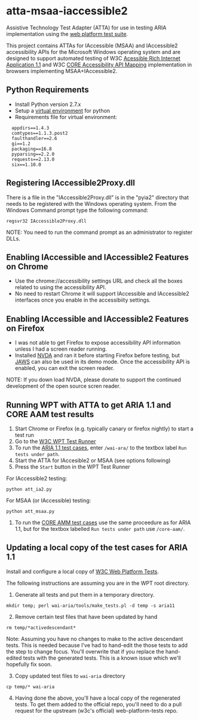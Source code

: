 # atta-msaa-iaccessible2
Assistive Technology Test Adapter (ATTA) for use in testing ARIA implementation using the [web platform test suite](http://w3c-test.org/tools/runner/index.html).

This project contains ATTAs for IAccessible (MSAA) and IAccessible2 accessibility APIs for the Microsoft Windows operating system and are designed to support automated testing of W3C [Acessible Rich Internet Application 1.1](https://www.w3.org/TR/wai-aria-1.1/) and W3C [CORE Accessibility API Mapping](https://www.w3.org/TR/core-aam-1.1/) implementation in browsers implementing MSAA+IAccessible2.   

## Python Requirements

* Install Python version 2.7.x
* Setup a [virtual environment](http://docs.python-guide.org/en/latest/dev/virtualenvs/) for python
* Requirements file for virtual environment:

```
  appdirs==1.4.3
  comtypes==1.1.3.post2
  faulthandler==2.6
  gi==1.2
  packaging==16.8
  pyparsing==2.2.0
  requests==2.13.0
  six==1.10.0
```

## Registering IAccessible2Proxy.dll

There is a file in the "IAccessible2Proxy.dll" is in the "pyia2" directory that needs to be registered with the Windows operating system.
From the Windows Command prompt type the following command:

```
regsvr32 IAccessible2Proxy.dll
```

NOTE: You need to run the command prompt as an administrator to register DLLs.

## Enabling IAccessible and IAccessible2 Features on Chrome

* Use the chrome://accessibility settings URL and check all the boxes related to using the accessibility API.
* No need to restart Chrome it will support IAccessible and IAccessible2 interfaces once you enable in the accessibiity settings.

## Enabling IAccessible and IAccessible2 Features on Firefox

* I was not able to get Firefox to expose accessibility API information unless I had a screen reader running.
* Installed [NVDA](https://www.nvaccess.org/download/) and ran it before starting Firefox before testing, but [JAWS](https://www.freedomscientific.com/Downloads/JAWS) can also be used in its demo mode.  Once the accessibility API is enabled, you can exit the screen reader.

NOTE: If you down load NVDA, please donate to support the continued development of the open source scren reader.

## Running WPT with ATTA to get ARIA 1.1 and CORE AAM test results

1. Start Chrome or Firefox (e.g. typically canary or firefox nightly) to start a test run
1. Go to the [W3C WPT Test Runner](http://w3c-test.org/tools/runner/index.html )
1. To run the [ARIA 1.1 test cases](https://www.w3.org/wiki/ARIA_1.1_Testable_Statements), enter  ```/wai-ara/``` to the textbox label ```Run tests under path```.
1. Start the ATTA for IAccesible2 or MSAA (see options following)
1. Press the ```Start``` button in the WPT Test Runner

For IAccessible2 testing:

```
python att_ia2.py
```

For MSAA (or IAccessible) testing:

```
python att_msaa.py
```
1. To run the [CORE AMM test cases](https://www.w3.org/wiki/Core_AAM_1.1_Testable_Statements) use the same proceedure as for ARIA 1.1, but for the textbox labelled ```Run tests under path``` use ```/core-aam/```.


## Updating a local copy of the test cases for ARIA 1.1

Install and configure a local copy of [W3C Web Platform Tests](https://github.com/w3c/web-platform-tests).

The following instructions are assuming you are in the WPT root directory.

1. Generate all tests and put them in a temporary directory.

```
mkdir temp; perl wai-aria/tools/make_tests.pl -d temp -s aria11
```   

2. Remove certain test files that have been updated by hand

```
rm temp/*activedescendant*
```

Note: Assuming you have no changes to make to the active descendant tests.
   This is needed because I've had to hand-edit the those tests to add
   the step to change focus. You'll overwrite that if you replace the
   hand-edited tests with the generated tests. This is a known issue
   which we'll hopefully fix soon.

3. Copy updated test files to ```wai-aria``` directory 

```
cp temp/* wai-aria
```

4. Having done the above, you'll have a local copy of the regenerated tests. To get them added to the official repo, you'll need to do a pull request for the upstream (w3c's official) web-platform-tests repo.



